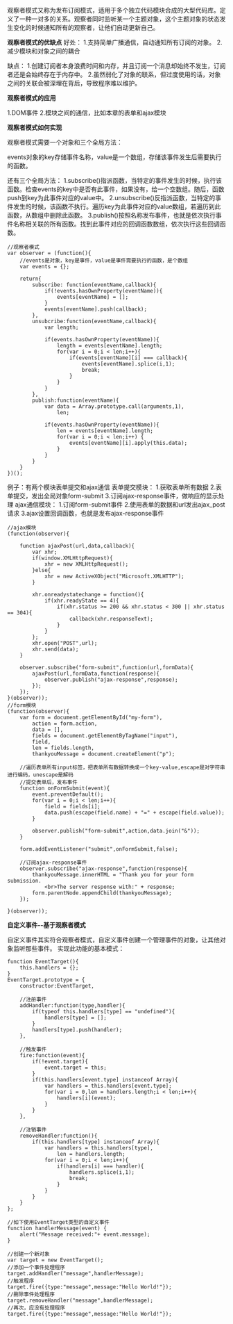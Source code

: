 观察者模式又称为发布订阅模式，适用于多个独立代码模块合成的大型代码库。定义了一种一对多的关系。观察者同时监听某一个主题对象，这个主题对象的状态发生变化的时候通知所有的观察者，让他们自动更新自己。

**观察者模式的优缺点**
好处：
1.支持简单广播通信，自动通知所有订阅的对象。
2.减少模块和对象之间的耦合

缺点：
1.创建订阅者本身浪费时间和内存，并且订阅一个消息却始终不发生，订阅者还是会始终存在于内存中。
2.虽然弱化了对象的联系，但过度使用的话，对象之间的关联会被深埋在背后，导致程序难以维护。

**观察者模式的应用**

1.DOM事件
2.模块之间的通信，比如本章的表单和ajax模块

**观察者模式如何实现**

观察者模式需要一个对象和三个全局方法：

events对象的key存储事件名称，value是一个数组，存储该事件发生后需要执行的函数。

还有三个全局方法：
1.subscribe()指派函数，当特定的事件发生的时候，执行该函数。检查events的key中是否有此事件，如果没有，给一个空数组。随后，函数push到key为此事件对应的value中。
2.unsubscribe()反指派函数，当特定的事件发生的时候，该函数不执行。遍历key为此事件对应的value数组，若遍历到此函数，从数组中删除此函数。
3.publish()按照名称发布事件，也就是依次执行事件名称相关联的所有函数。找到此事件对应的回调函数数组，依次执行这些回调函数。

```
//观察者模式
var observer = (function(){
    //events是对象，key是事件，value是事件需要执行的函数，是个数组
    var events = {};

    return{
        subscribe: function(eventName,callback){
            if(!events.hasOwnProperty(eventName)){
                events[eventName] = [];
            }
            events[eventName].push(callback);
        },
        unsubcribe:function(eventName,callback){
            var length;

            if(events.hasOwnProperty(eventName)){
                length = events[eventName].length;
                for(var i = 0;i < len;i++){
                    if(events[eventName][i] === callback){
                        events[eventName].splice(i,1);
                        break;
                    }
                }
            }
        },
        publish:function(eventName){
            var data = Array.prototype.call(arguments,1),
                len;

            if(events.hasOwnProperty(eventName)){
                len = events[eventName].length;
                for(var i = 0;i < len;i++) {
                    events[eventName][i].apply(this.data);
                }
            }
        }
    }
})();
```

例子：有两个模块表单提交和ajax通信
表单提交模块：
    1.获取表单所有数据
    2.表单提交，发出全局对象form-submit
    3.订阅ajax-response事件，做响应的显示处理
ajax通信模块：
    1.订阅form-submit事件
    2.使用表单的数据和url发出ajax_post请求
    3.ajax设置回调函数，也就是发布ajax-response事件

```
//ajax模块
(function(observer){

    function ajaxPost(url,data,callback){
        var xhr;
        if(window.XMLHttpRequest){
            xhr = new XMLHttpRequest();
        }else{
            xhr = new ActiveXObject("Microsoft.XMLHTTP");
        }

        xhr.onreadystatechange = function(){
            if(xhr.readyState == 4){
                if(xhr.status >= 200 && xhr.status < 300 || xhr.status == 304){
                    callback(xhr.responseText);
                }
            }
        };
        xhr.open("POST",url);
        xhr.send(data);
    }

    observer.subscribe("form-submit",function(url,formData){
        ajaxPost(url,formData,function(response){
            observer.publish("ajax-response",response);
        });
    });
}(observer));
//form模块
(function(observer){
    var form = document.getElementById("my-form"),
        action = form.action,
        data = [],
        fields = document.getElementByTagName("input"),
        field,
        len = fields.length,
        thankyouMessage = document.createElement("p");

    //遍历表单所有input标签，把表单所有数据转换成一个key-value,escape是对字符串进行编码，unescape是解码
    //提交表单后，发布事件
    function onFormSubmit(event){
        event.preventDefault();
        for(var i = 0;i < len;i++){
            field = fields[i];
            data.push(escape(field.name) + "=" + escape(field.value));
        }

        observer.publish("form-submit",action,data.join("&"));
    }

    form.addEventListener("submit",onFormSubmit,false);

    //订阅ajax-response事件
    observer.subscribe("ajax-response",function(response){
        thankyouMessage.innerHTML = "Thank you for your form submission.
            <br>The server response with:" + response;
        form.parentNode.appendChild(thankyouMessage);
    });

}(observer));
```

**自定义事件--基于观察者模式**

自定义事件其实符合观察者模式，自定义事件创建一个管理事件的对象，让其他对象监听那些事件。
实现此功能的基本模式：

```
function EventTarget(){
    this.handlers = {};
}
EventTarget.prototype = {
    constructor:EventTarget,

    //注册事件
    addHandler:function(type,handler){
        if(typeof this.handlers[type] == "undefined"){
            handlers[type] = [];
        }
        handlers[type].push(handler);
    },

    //触发事件
    fire:function(event){
        if(!event.target){
            event.target = this;
        }
        if(this.handlers[event.type] instanceof Array){
            var handlers = this.handlers[event.type];
            for(var i = 0,len = handlers.length;i < len;i++){
                handlers[i](event);
            }
        }
    },

    //注销事件
    removeHandler:function(){
        if(this.handlers[type] instanceof Array){
            var handlers = this.handlers[type],
                len = handlers.length;
            for(var i = 0;i < len;i++){
                if(handlers[i] === handler){
                    handlers.splice(i,1);
                    break;
                }
            }
        }
    }
};

//如下使用EventTarget类型的自定义事件
function handlerMessage(event) {
    alert("Message received:"+ event.message);
}

//创建一个新对象
var target = new EventTarget();
//添加一个事件处理程序
target.addHandler("message",handlerMessage);
//触发程序
target.fire({type:"message",message:"Hello World!"});
//删除事件处理程序
target.removeHandler("message",handlerMessage);
//再次，应没有处理程序
target.fire({type:"message",message:"Hello World!"});
```
